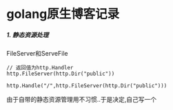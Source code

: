 # golang原生博客记录

##### 1. 静态资源处理

FileServer和ServeFile
	
	// 返回值为http.Handler
	http.FileServer(http.Dir("public"))
	
	http.Handle("/",http.FileServer(http.Dir("public")))

由于自带的静态资源管理用不习惯..于是决定,自己写一个


	